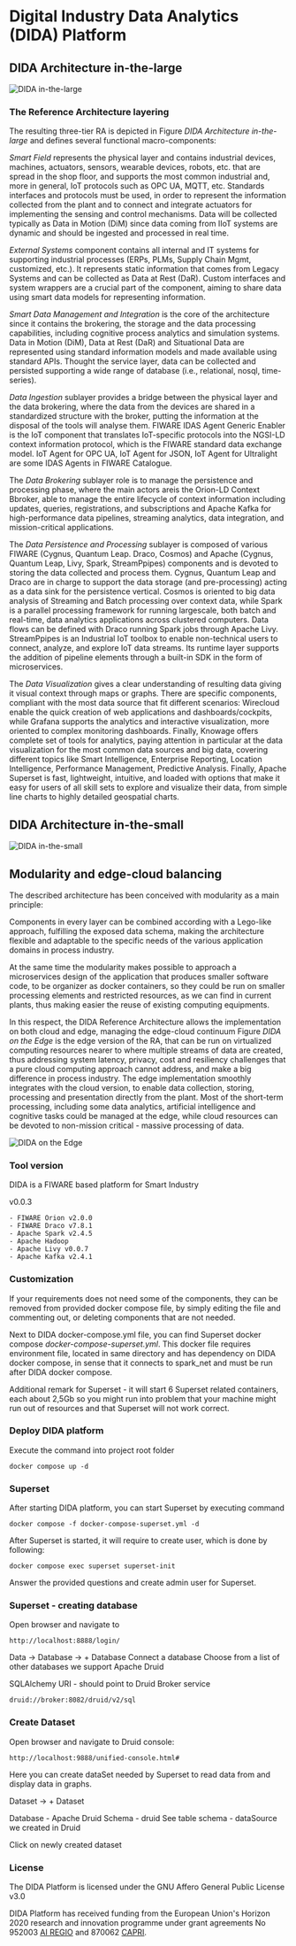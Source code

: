 # Digital Industry Data Analytics (DIDA) Platform

## DIDA Architecture in-the-large
![DIDA in-the-large](docs/images/DIDA_in_the_large_v2.png)

### The Reference Architecture layering

The resulting three-tier RA is depicted in Figure *DIDA Architecture in-the-large* and defines several functional macro-components:

*Smart Field* represents the physical layer and contains industrial devices, machines, actuators, sensors, wearable devices, robots, etc. that are spread in the shop floor, and supports the most common industrial and, more in general, IoT protocols such as OPC UA, MQTT, etc. Standards interfaces and protocols must be used, in order to represent the information collected from the plant and to connect and integrate actuators for implementing the sensing and control mechanisms. Data will be collected typically as Data in Motion (DiM) since data coming from IIoT systems are dynamic and should be ingested and processed in real time.

*External Systems* component contains all internal and IT systems for supporting industrial processes (ERPs, PLMs, Supply Chain Mgmt, customized, etc.). It represents static information that comes from Legacy Systems and can be collected as Data at Rest (DaR). Custom interfaces and system wrappers are a crucial part of the component, aiming to share data using smart data models for representing information.

*Smart Data Management and Integration* is the core of the architecture since it contains the brokering, the storage and the data processing capabilities, including cognitive process analytics and simulation systems. Data in Motion (DiM), Data at Rest (DaR) and Situational Data are represented using standard information models and made available using standard APIs. Thought the service layer, data can be collected and persisted supporting a wide range of database (i.e., relational, nosql, time-series). 

*Data Ingestion* sublayer provides a bridge between the physical layer and the data brokering, where the data from the devices are shared in a standardized structure with the broker, putting the information at the disposal of the tools will analyse them. FIWARE IDAS Agent Generic Enabler is the IoT component that translates IoT-specific protocols into the NGSI-LD context information protocol, which is the FIWARE standard data exchange model. IoT Agent for OPC UA, IoT Agent for JSON, IoT Agent for Ultralight are some IDAS Agents in FIWARE Catalogue.

The *Data Brokering* sublayer role is to manage the persistence and processing phase, where the main actors areis the Orion-LD Context Bbroker, able to manage the entire lifecycle of context information including updates, queries, registrations, and subscriptions and Apache Kafka for high-performance data pipelines, streaming analytics, data integration, and mission-critical applications. 

The *Data Persistence and Processing* sublayer is composed of various FIWARE (Cygnus, Quantum Leap. Draco, Cosmos) and Apache (Cygnus, Quantum Leap, Livy, Spark, StreamPpipes) components and is devoted to storing the data collected and process them.  Cygnus, Quantum Leap and Draco are in charge to support the data storage (and pre-processing) acting as a data sink for the persistence vertical. Cosmos is oriented to big data analysis of Streaming and Batch processing over context data, while Spark is a parallel processing framework for running largescale, both batch and real-time, data analytics applications across clustered computers. Data flows can be defined with Draco running Spark jobs through Apache Livy. StreamPpipes is an Industrial IoT toolbox to enable non-technical users to connect, analyze, and explore IoT data streams. Its runtime layer supports the addition of pipeline elements through a built-in SDK in the form of microservices. 

The *Data Visualization* gives a clear understanding of resulting data giving it visual context through maps or graphs. There are specific components, compliant with the most data source that fit different scenarios: Wirecloud enable the quick creation of web applications and dashboards/cockpits, while Grafana supports the analytics and interactive visualization, more oriented to complex monitoring dashboards. Finally, Knowage offers complete set of tools for analytics, paying attention in particular at the data visualization for the most common data sources and big data, covering different topics like Smart Intelligence, Enterprise Reporting, Location Intelligence, Performance Management, Predictive Analysis. Finally, Apache Superset is fast, lightweight, intuitive, and loaded with options that make it easy for users of all skill sets to explore and visualize their data, from simple line charts to highly detailed geospatial charts.

## DIDA Architecture in-the-small
![DIDA in-the-small](docs/images/DIDA_in_the_small_v2.png)

## Modularity and edge-cloud balancing
The described architecture has been conceived with modularity as a main principle: 

Components in every layer can be combined according with a Lego-like approach, fulfilling the exposed data schema, making the architecture flexible and adaptable to the specific needs of the various application domains in process industry.

At the same time the modularity makes possible to approach a microservices design of the application that produces smaller software code, to be organizer as docker containers, so they could be run on smaller processing elements and restricted resources, as we can find in current plants, thus making easier the reuse of existing computing equipments.

In this respect, the DIDA Reference Architecture allows the implementation on both cloud and edge, managing the edge-cloud continuum Figure *DIDA on the Edge* is the edge version of the RA, that can be run on virtualized computing resources nearer to where multiple streams of data are created, thus addressing system latency, privacy, cost and resiliency challenges that a pure cloud computing approach cannot address, and make a big difference in process industry. The edge implementation smoothly integrates with the cloud version, to enable data collection, storing, processing and presentation directly from the plant. Most of the short-term processing, including some data analytics, artificial intelligence and cognitive tasks could be managed at the edge, while cloud resources can be devoted to non-mission critical - massive processing of data.

![DIDA on the Edge](docs/images/DIDA_Edge.png)


### Tool version

DIDA is a FIWARE based platform for Smart Industry 

v0.0.3
	
	- FIWARE Orion v2.0.0
	- FIWARE Draco v7.8.1
	- Apache Spark v2.4.5
	- Apache Hadoop 
	- Apache Livy v0.0.7
	- Apache Kafka v2.4.1

### Customization

If your requirements does not need some of the components, they can be removed from provided docker compose file, by simply editing the file and commenting out, or deleting components that are not needed. 

Next to DIDA docker-compose.yml file, you can find Superset docker compose *docker-compose-superset.yml*. This docker file requires environment file, located in same directory and has dependency on DIDA docker compose, in sense that it connects to spark_net and must be run after DIDA docker compose. 

Additional remark for Superset - it will start 6 Superset related containers, each about 2,5Gb so you might run into problem that your machine might run out of resources and that Superset will not work correct.

### Deploy DIDA platform

Execute the command into project root folder

```
docker compose up -d
```

### Superset

After starting DIDA platform, you can start Superset by executing command

```
docker compose -f docker-compose-superset.yml -d
```

After Superset is started, it will require to create user, which is done by following:

```
docker compose exec superset superset-init 
```

Answer the provided questions and create admin user for Superset.

### Superset - creating database

Open browser and navigate to

```
http://localhost:8888/login/

```

Data -> Database -> + Database
Connect a database
Choose from a list of other databases we support
Apache Druid

SQLAlchemy URI - should point to Druid Broker service

```
druid://broker:8082/druid/v2/sql
```

### Create Dataset

Open browser and navigate to Druid console:

```
http://localhost:9888/unified-console.html#
```

Here you can create dataSet needed by Superset to read data from and display data in graphs.

Dataset -> + Dataset

Database - Apache Druid
Schema - druid
See table schema - dataSource we created in Druid

Click on newly created dataset

### License
The DIDA Platform is licensed under the GNU Affero General Public License v3.0

DIDA Platform has received funding from the European Union's Horizon 2020 research and innovation programme under grant agreements No 952003 [AI REGIO](https://www.airegio-project.eu/) and 870062 [CAPRI](https://www.capri-project.com/).
